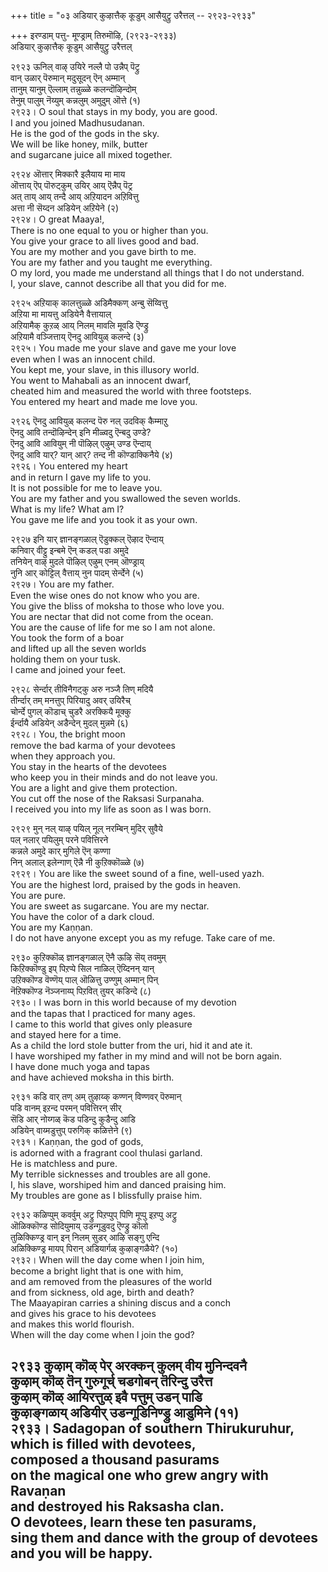 +++
title = "०३ अडियार् कुऴात्तैक् कूडुम् आसैयुट्रु उरैत्तल् -- २९२३-२९३३"

+++
इरण्डाम् पत्तु- मूण्ड्राम् तिरुमॊऴि, (२९२३-२९३३)  
अडियार् कुऴात्तैक् कूडुम् आसैयुट्रु उरैत्तल्  

२९२३ ऊनिल् वाऴ् उयिरे नल्लै पो उन्नैप् पॆट्रु  
वान् उळार् पॆरुमान् मदुसूदन् ऎन् अम्मान्  
तानुम् यानुम् ऎल्लाम् तन्नुळ्ळे कलन्दॊऴिन्दोम्  
तेनुम् पालुम् नॆय्युम् कन्नलुम् अमुदुम् ऒत्ते (१)  
२९२३। O soul that stays in my body, you are good.  
I and you joined Madhusudanan.  
He is the god of the gods in the sky.  
We will be like honey, milk, butter  
and sugarcane juice all mixed together.  

२९२४ ऒत्तार् मिक्कारै इलैयाय मा माय  
ऒत्ताय् ऎप् पॊरुट्कुम् उयिर् आय् ऎन्नैप् पॆट्र  
अत् ताय् आय् तन्दै आय् अऱियादन अऱिवित्तु  
अत्ता नी सॆय्दन अडियेन् अऱियेने (२)  
२९२४। O great Maaya!,  
There is no one equal to you or higher than you.  
You give your grace to all lives good and bad.  
You are my mother and you gave birth to me.  
You are my father and you taught me everything.  
O my lord, you made me understand all things that I do not understand.  
I, your slave, cannot describe all that you did for me.  

२९२५ अऱियाक् कालत्तुळ्ळे अडिमैक्कण् अन्बु सॆय्वित्तु  
अऱिया मा मायत्तु अडियेनै वैत्तायाल्  
अऱियामैक् कुऱळ् आय् निलम् मावलि मूवडि ऎण्ड्रु  
अऱियामै वञ्जित्ताय् ऎनदु आवियुळ् कलन्दे (३)  
२९२५। You made me your slave and gave me your love  
even when I was an innocent child.  
You kept me, your slave, in this illusory world.  
You went to Mahabali as an innocent dwarf,  
cheated him and measured the world with three footsteps.  
You entered my heart and made me love you.  

२९२६ ऎनदु आवियुळ् कलन्द पॆरु नल् उदविक् कैम्माऱु  
ऎनदु आवि तन्दॊऴिन्देन् इनि मीळ्वदु ऎन्बदु उण्डे?  
ऎनदु आवि आवियुम् नी पॊऴिल् एऴुम् उण्ड ऎन्दाय्  
ऎनदु आवि यार्? यान् आर्? तन्द नी कॊण्डाक्किनैये (४)  
२९२६। You entered my heart  
and in return I gave my life to you.  
It is not possible for me to leave you.  
You are my father and you swallowed the seven worlds.  
What is my life? What am I?  
You gave me life and you took it as your own.  

२९२७ इनि यार् ज्ञानङ्गळाल् ऎडुक्कल् ऎऴाद ऎन्दाय्  
कनिवार् वीट्टु इन्बमे ऎन् कडल् पडा अमुदे  
तनियेन् वाऴ् मुदले पॊऴिल् एऴुम् एनम् ऒण्ड्राय्  
नुनि आर् कोट्टिल् वैत्ताय् नुन पादम् सेर्न्देने (५)  
२९२७। You are my father.  
Even the wise ones do not know who you are.  
You give the bliss of moksha to those who love you.  
You are nectar that did not come from the ocean.  
You are the cause of life for me so I am not alone.  
You took the form of a boar  
and lifted up all the seven worlds  
holding them on your tusk.  
I came and joined your feet.  

२९२८ सेर्न्दार् तीविनैगट्कु अरु नञ्जै तिण् मदियै  
तीर्न्दार् तम् मनत्तुप् पिरियादु अवर् उयिरैच्  
चोर्न्दे पुगल् कॊडाच् चुडरै अरक्कियै मूक्कु  
ईर्न्दायै अडियेन् अडैन्देन् मुदल् मुन्नमे (६)  
२९२८। You, the bright moon  
remove the bad karma of your devotees  
when they approach you.  
You stay in the hearts of the devotees  
who keep you in their minds and do not leave you.  
You are a light and give them protection.  
You cut off the nose of the Raksasi Surpanaha.  
I received you into my life as soon as I was born.  

२९२९ मुन् नल् याऴ् पयिल् नूल् नरम्बिन् मुदिर् सुवैये  
पल् नलार् पयिलुम् परने पवित्तिरने  
कन्नले अमुदे कार् मुगिले ऎन् कण्णा  
निन् अलाल् इलेन्गाण् ऎन्नै नी कुऱिक्कॊळ्ळे (७)  
२९२९। You are like the sweet sound of a fine, well-used yazh.  
You are the highest lord, praised by the gods in heaven.  
You are pure.  
You are sweet as sugarcane. You are my nectar.  
You have the color of a dark cloud.  
You are my Kaṇṇan.  
I do not have anyone except you as my refuge. Take care of me.  

२९३० कुऱिक्कॊळ् ज्ञानङ्गळाल् ऎनै ऊऴि सॆय् तवमुम्  
किऱिक्कॊण्डु इप् पिऱप्पे सिल नाळिल् ऎय्दिनन् यान्  
उऱिक्कॊण्ड वॆण्णॆय् पाल् ऒळित्तु उण्णुम् अम्मान् पिन्  
नॆऱिक्कॊण्ड नॆञ्जनाय्प् पिऱवित् तुयर् कडिन्दे (८)  
२९३०। I was born in this world because of my devotion  
and the tapas that I practiced for many ages.  
I came to this world that gives only pleasure  
and stayed here for a time.  
As a child the lord stole butter from the uri, hid it and ate it.  
I have worshiped my father in my mind and will not be born again.  
I have done much yoga and tapas  
and have achieved moksha in this birth.  

२९३१ कडि वार् तण् अम् तुऴाय्क् कण्णन् विण्णवर् पॆरुमान्  
पडि वानम् इऱन्द परमन् पवित्तिरन् सीर्  
सॆडि आर् नोय्गळ् कॆड पडिन्दु कुडैन्दु आडि  
अडियेन् वाय्मडुत्तुप् परुगिक् कळित्तेने (९)  
२९३१। Kaṇṇan, the god of gods,  
is adorned with a fragrant cool thulasi garland.  
He is matchless and pure.  
My terrible sicknesses and troubles are all gone.  
I, his slave, worshiped him and danced praising him.  
My troubles are gone as I blissfully praise him.  

२९३२ कळिप्पुम् कवर्वुम् अट्रु पिऱप्पुप् पिणि मूप्पु इऱप्पु अट्रु  
ऒळिक्कॊण्ड सोदियुमाय् उडन्गूडुवदु ऎण्ड्रु कॊलो  
तुळिक्किण्ड्र वान् इन् निलम् सुडर् आऴि सङ्गु एन्दि  
अळिक्किण्ड्र मायप् पिरान् अडियार्गळ् कुऴाङ्गळैये? (१०)  
२९३२। When will the day come when I join him,  
become a bright light that is one with him,  
and am removed from the pleasures of the world  
and from sickness, old age, birth and death?  
The Maayapiran carries a shining discus and a conch  
and gives his grace to his devotees  
and makes this world flourish.  
When will the day come when I join the god?  

२९३३ कुऴाम् कॊळ् पेर् अरक्कन् कुलम् वीय मुनिन्दवनै  
कुऴाम् कॊळ् तॆन् गुरुगूर्च् चडगोबन् तॆरिन्दु उरैत्त  
कुऴाम् कॊळ् आयिरत्तुळ् इवै पत्तुम् उडन् पाडि  
कुऴाङ्गळाय् अडियीर् उडन्गूडिनिण्ड्रु आडुमिने (११)  
२९३३। Sadagopan of southern Thirukuruhur,  
which is filled with devotees,  
composed a thousand pasurams  
on the magical one who grew angry with Ravaṇan  
and destroyed his Raksasha clan.  
O devotees, learn these ten pasurams,  
sing them and dance with the group of devotees  
and you will be happy.  
--------------  


